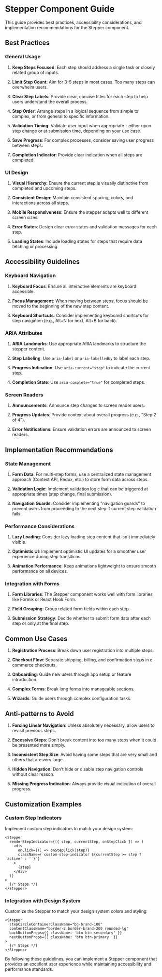# Stepper Component Guide

This guide provides best practices, accessibility considerations, and implementation recommendations for the Stepper component.

## Best Practices

### General Usage

1. **Keep Steps Focused**: Each step should address a single task or closely related group of inputs.

2. **Limit Step Count**: Aim for 3-5 steps in most cases. Too many steps can overwhelm users.

3. **Clear Step Labels**: Provide clear, concise titles for each step to help users understand the overall process.

4. **Step Order**: Arrange steps in a logical sequence from simple to complex, or from general to specific information.

5. **Validation Timing**: Validate user input when appropriate - either upon step change or at submission time, depending on your use case.

6. **Save Progress**: For complex processes, consider saving user progress between steps.

7. **Completion Indicator**: Provide clear indication when all steps are completed.

### UI Design

1. **Visual Hierarchy**: Ensure the current step is visually distinctive from completed and upcoming steps.

2. **Consistent Design**: Maintain consistent spacing, colors, and interactions across all steps.

3. **Mobile Responsiveness**: Ensure the stepper adapts well to different screen sizes.

4. **Error States**: Design clear error states and validation messages for each step.

5. **Loading States**: Include loading states for steps that require data fetching or processing.

## Accessibility Guidelines

### Keyboard Navigation

1. **Keyboard Focus**: Ensure all interactive elements are keyboard accessible.

2. **Focus Management**: When moving between steps, focus should be moved to the beginning of the new step content.

3. **Keyboard Shortcuts**: Consider implementing keyboard shortcuts for step navigation (e.g., Alt+N for next, Alt+B for back).

### ARIA Attributes

1. **ARIA Landmarks**: Use appropriate ARIA landmarks to structure the stepper content.

2. **Step Labeling**: Use `aria-label` or `aria-labelledby` to label each step.

3. **Progress Indication**: Use `aria-current="step"` to indicate the current step.

4. **Completion State**: Use `aria-complete="true"` for completed steps.

### Screen Readers

1. **Announcements**: Announce step changes to screen reader users.

2. **Progress Updates**: Provide context about overall progress (e.g., "Step 2 of 4").

3. **Error Notifications**: Ensure validation errors are announced to screen readers.

## Implementation Recommendations

### State Management

1. **Form Data**: For multi-step forms, use a centralized state management approach (Context API, Redux, etc.) to store form data across steps.

2. **Validation Logic**: Implement validation logic that can be triggered at appropriate times (step change, final submission).

3. **Navigation Guards**: Consider implementing "navigation guards" to prevent users from proceeding to the next step if current step validation fails.

### Performance Considerations

1. **Lazy Loading**: Consider lazy loading step content that isn't immediately visible.

2. **Optimistic UI**: Implement optimistic UI updates for a smoother user experience during step transitions.

3. **Animation Performance**: Keep animations lightweight to ensure smooth performance on all devices.

### Integration with Forms

1. **Form Libraries**: The Stepper component works well with form libraries like Formik or React Hook Form.

2. **Field Grouping**: Group related form fields within each step.

3. **Submission Strategy**: Decide whether to submit form data after each step or only at the final step.

## Common Use Cases

1. **Registration Process**: Break down user registration into multiple steps.

2. **Checkout Flow**: Separate shipping, billing, and confirmation steps in e-commerce checkouts.

3. **Onboarding**: Guide new users through app setup or feature introduction.

4. **Complex Forms**: Break long forms into manageable sections.

5. **Wizards**: Guide users through complex configuration tasks.

## Anti-patterns to Avoid

1. **Forcing Linear Navigation**: Unless absolutely necessary, allow users to revisit previous steps.

2. **Excessive Steps**: Don't break content into too many steps when it could be presented more simply.

3. **Inconsistent Step Size**: Avoid having some steps that are very small and others that are very large.

4. **Hidden Navigation**: Don't hide or disable step navigation controls without clear reason.

5. **Missing Progress Indication**: Always provide visual indication of overall progress.

## Customization Examples

### Custom Step Indicators

Implement custom step indicators to match your design system:

```tsx
<Stepper
  renderStepIndicator={({ step, currentStep, onStepClick }) => (
    <div 
      onClick={() => onStepClick(step)}
      className={`custom-step-indicator ${currentStep >= step ? 'active' : ''}`}
    >
      {step}
    </div>
  )}
>
  {/* Steps */}
</Stepper>
```

### Integration with Design System

Customize the Stepper to match your design system colors and styling:

```tsx
<Stepper
  stepCircleContainerClassName="bg-brand-100"
  contentClassName="border-2 border-brand-200 rounded-lg"
  backButtonProps={{ className: 'btn btn-secondary' }}
  nextButtonProps={{ className: 'btn btn-primary' }}
>
  {/* Steps */}
</Stepper>
```

By following these guidelines, you can implement a Stepper component that provides an excellent user experience while maintaining accessibility and performance standards.
